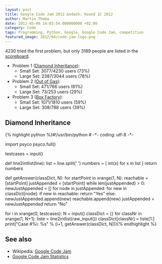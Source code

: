 ```yaml
---
layout: post
title: Google Code Jam 2012 &ndash; Round 1C 2012
author: Martin Thoma
date: 2012-05-06 14:03:54.000000000 +02:00
category: Code
tags: Programming, Python, Google, Google Code Jam, competition
featured_image: 2012/04/code-jam-logo.png
---
```

4230 tried the first problem, but only 3189 people are listed in the <a href="http://code.google.com/codejam/contest/1781488/scoreboard?c=1781488">scoreboard</a>.

<ul>
  <li>Problem 1 (<a href="http://code.google.com/codejam/contest/1781488/dashboard#s=p0">Diamond Inheritance</a>):
  <ul>
     <li>Small Set: 3077/4230 users (73%)</li>
     <li>Large Set: 2387/3044 users (78%)</li>
  </ul>
  </li>
  <li>Problem 2 (<a href="http://code.google.com/codejam/contest/1781488/dashboard#s=p1">Out of Gas</a>):
  <ul>
     <li>Small Set: 471/766 users (61%)</li>
     <li>Large Set: 73/253 users (29%)</li>
  </ul>
  </li>
  <li>Problem 3 (<a href="http://code.google.com/codejam/contest/1781488/dashboard#s=p2">Box Factory</a>):
  <ul>
     <li>Small Set: 1071/1810 users (59%)</li>
     <li>Large Set: 308/788 users (39%)</li>
  </ul>
  </li>
</ul>

<h2>Diamond Inheritance</h2>
{% highlight python %}#!/usr/bin/python
# -*- coding: utf-8 -*-

import psyco
psyco.full()
 
testcases = input()
 
def line2intlist(line):
	list = line.split(' ')
	numbers = [ int(x) for x in list ]
	return numbers

def getAnswer(classDict, N):
	for startPoint in xrange(1, N):
		reachable = [startPoint]
		justAppended = [startPoint]
		while len(justAppended) > 0:
			newJustAppended = []
			for node in justAppended:
				for new in classDict[node]:
					if new in reachable:
						return "Yes"
					else:
						newJustAppended.append(new)
						reachable.append(new)
			justAppended = newJustAppended
	return "No"
 
for i in xrange(0, testcases):
	N = input()
	classDict = {}
	for classNr in xrange(1, N+1):
		liste = line2intlist(raw_input())
		classDict[classNr] = liste[1:]
	print("Case #%i: %s" % (i+1, getAnswer(classDict, N))){% endhighlight %}

<h2>See also</h2>
<ul>
  <li>Wikipedia: <a href="http://en.wikipedia.org/wiki/Google_Code_Jam">Google Code Jam</a></li>
  <li><a href="http://www.go-hero.net/jam/12/">Google Code Jam Statistics</a></li>
</ul>
